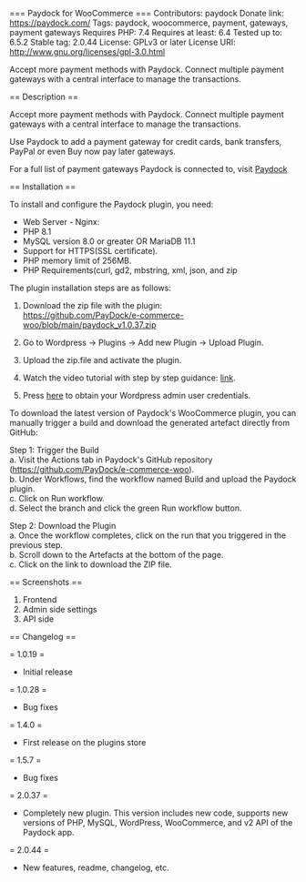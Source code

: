 === Paydock for WooCommerce ===
Contributors: paydock
Donate link: https://paydock.com/
Tags: paydock, woocommerce, payment, gateways, payment gateways
Requires PHP: 7.4
Requires at least: 6.4
Tested up to: 6.5.2
Stable tag: 2.0.44
License: GPLv3 or later
License URI: http://www.gnu.org/licenses/gpl-3.0.html

Accept more payment methods with Paydock. Connect multiple payment gateways with a central interface to manage the transactions.

== Description ==

Accept more payment methods with Paydock. Connect multiple payment gateways with a central interface to manage the transactions.

Use Paydock to add a payment gateway for credit cards, bank transfers, PayPal or even Buy now pay later gateways.

For a full list of payment gateways Paydock is connected to, visit [Paydock](https://paydock.com/features/api/ "PayDock gateways")

== Installation ==

To install and configure the Paydock plugin, you need:

* Web Server - Nginx:
* PHP 8.1
* MySQL version 8.0 or greater OR MariaDB 11.1 
* Support for HTTPS(SSL certificate).
* PHP memory limit of 256MB.
* PHP Requirements(curl, gd2, mbstring, xml, json, and zip

The plugin installation steps are as follows:

1. Download the zip file with the plugin:  
https://github.com/PayDock/e-commerce-woo/blob/main/paydock_v1.0.37.zip

2. Go to Wordpress -> Plugins -> Add new Plugin -> Upload Plugin.

3. Upload the zip.file and activate the plugin.

4. Watch the video tutorial with step by step guidance: [link](https://www.loom.com/share/e3baad357d4444c6967ef4b96377784b?sid=4f21b0af-43f2-4081-9ce7-76bf946fa535).

5. Press [here](https://jetsoftpro.atlassian.net/wiki/spaces/Paydoc/pages/2607448306/Installing+plugin+the+first+time) to obtain your Wordpress admin user credentials.

To download the latest version of Paydock's WooCommerce plugin, you can manually trigger a build and download the generated artefact directly from GitHub:

Step 1: Trigger the Build  
a. Visit the Actions tab in Paydock's GitHub repository (https://github.com/PayDock/e-commerce-woo).  
b. Under Workflows, find the workflow named Build and upload the Paydock plugin.  
c. Click on Run workflow.  
d. Select the branch and click the green Run workflow button.  

Step 2: Download the Plugin  
a. Once the workflow completes, click on the run that you triggered in the previous step.  
b. Scroll down to the Artefacts at the bottom of the page.  
c. Click on the link to download the ZIP file.  

== Screenshots ==

1. Frontend
2. Admin side settings
3. API side

== Changelog ==

= 1.0.19 =
* Initial release

= 1.0.28 =
* Bug fixes

= 1.4.0 =
* First release on the plugins store

= 1.5.7 = 
* Bug fixes

= 2.0.37 = 
* Completely new plugin. This version includes new code, supports new versions of PHP, MySQL, WordPress, WooCommerce, and v2 API of the Paydock app.

= 2.0.44 = 
* New features, readme, changelog, etc.
